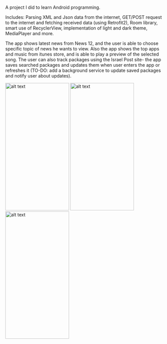 A project I did to learn Android programming. 

Includes: 
Parsing XML and Json data from the internet,
GET/POST request to the internet and fetching received data (using Retrofit2),
Room library, 
smart use of RecyclerView, 
implementation of light and dark theme,
MediaPlayer and more.

The app shows latest news from News 12, and the user is able to choose specific topic of news he wants to view.
Also the app shows the top apps and music from itunes store, and is able to play a preview of the selected song.
The user can also track packages using the Israel Post site- the app saves searched packages and updates them when user enters the app or refreshes it (TO-DO: add a background service to update saved packages and notify user about updates).


<p float="center">
  <img src="https://user-images.githubusercontent.com/66253761/96870085-0c022e80-1479-11eb-95d3-29d01bac6c76.jpg" alt="alt text" width="200" height="400">
  <img src="https://user-images.githubusercontent.com/66253761/96869044-9b0e4700-1477-11eb-9e91-8d62a7f095e6.jpg" alt="alt text" width="200" height="400">
  <img src="https://user-images.githubusercontent.com/66253761/96869047-9ba6dd80-1477-11eb-9fd6-456c940271de.jpg" alt="alt text" width="200" height="400">
</p>
